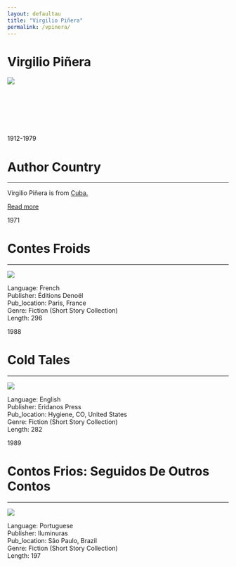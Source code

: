 ```yaml
---
layout: defaultau
title: "Virgilio Piñera"
permalink: /vpinera/
---
```

<!-- partial:index.partial.html -->
<div class="content">
     <h1>Virgilio Piñera</h1>
    <div class="quote">
        <div><img src="https://encrypted-tbn3.gstatic.com/images?q=tbn:ANd9GcR149bKETriM0LWgw60v0trW8QNIOgGnHg2Qn8vQafZRznks6EO" class="logo"></div>
    </div>
    <div class="timeline">
        <div style="padding-bottom:100px;"></div>
        <div class="block">
             <div class="date right"><p class="right">1912-1979</p></div>
            <div class="dot"></div>
            <div class="left first">
            <div class="author_country">
                <h1>Author Country</h1><hr>
          <div class="aclocation">  <p>Virgilio Piñera is from <a href="{{ site.baseurl }}/14/">Cuba.</a></p></div>
              <div class="acreadmore">  <a href="https://en.wikipedia.org/wiki/Virgilio_Pi%C3%B1era" target="_blank">Read more</a></div>
            </div>
            </div>
         <div class="block">
            <div class="date left"><p class="left">1971</p></div>
            <div class="dot"></div>
            <div class="right hide">
                <h1>Contes Froids</h1><hr>
                <p><img src="https://m.media-amazon.com/images/I/51dxTcnOcBL._SX301_BO1,204,203,200_.jpg"></p>
                <p>
                Language: French<br/>
                Publisher: Éditions Denoël<br/>
                Pub_location: Paris, France<br/>
                Genre: Fiction (Short Story Collection)<br/>
                Length: 296<br/>                   </p>
            </div>
        </div>
       <div class="block">
            <div class="date right"><p class="right">1988</p></div>
            <div class="dot"></div>
            <div class="left hide">
                <h1>Cold Tales</h1><hr>
                <p><img src="https://m.media-amazon.com/images/I/41YGN5R0J1L._SX281_BO1,204,203,200_.jpg"></p>
                <p>
                Language: English<br/>
                Publisher: Eridanos Press<br/>
                Pub_location: Hygiene, CO, United States<br/>
                Genre: Fiction (Short Story Collection)<br/>
                Length: 282<br/>                   </p>
            </div>
        </div>
       <div class="block">
            <div class="date left"><p class="left">1989</p></div>
            <div class="dot"></div>
            <div class="right hide">
                <h1>Contos Frios: Seguidos De Outros Contos</h1><hr>
                <p><img src="https://m.media-amazon.com/images/I/41jPHvVaQYL._SX331_BO1,204,203,200_.jpg"></p>
                <p>
                Language: Portuguese<br/>
                Publisher: Iluminuras<br/>
                Pub_location: São Paulo, Brazil<br/>
                Genre: Fiction (Short Story Collection)<br/>
                Length: 197<br/>                   </p>
            </div>
        </div>
  <!-- partial -->
<script src='https://cdnjs.cloudflare.com/ajax/libs/jquery/3.1.1/jquery.min.js'></script><script  src="{{ site.baseurl }}/assets/js/authorscript.js"></script>